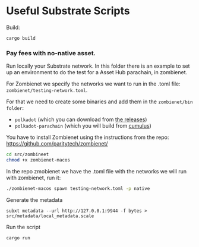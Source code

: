# Useful Substrate Scripts

Build:
```shell
cargo build
```

### Pay fees with no-native asset.
Run locally your Substrate network. In this folder there is an example to set up an environment to do the test for a Asset Hub parachain, in zombienet.

For Zombienet we specify the networks we want to run in the .toml file: `zombienet/testing-network.toml`.

For that we need to create some binaries and add them in the `zombienet/bin folder`:
- `polkadot` (which you can download from [the releases](https://github.com/paritytech/polkadot/releases))
- `polkadot-parachain` (which you will build from [cumulus](https://github.com/paritytech/cumulus))

You have to install Zombienet using  the instructions from the repo: https://github.com/paritytech/zombienet/ 
```sh
cd src/zombineet
chmod +x zombienet-macos
```

In the repo zmobienet we have the .toml file with the networks we will run with zombienet, run it:
```sh
./zombienet-macos spawn testing-network.toml -p native
```

Generate the metadata
```shell
subxt metadata --url http://127.0.0.1:9944 -f bytes > src/metadata/local_metadata.scale   
```

Run the script
```shell
cargo run
```

